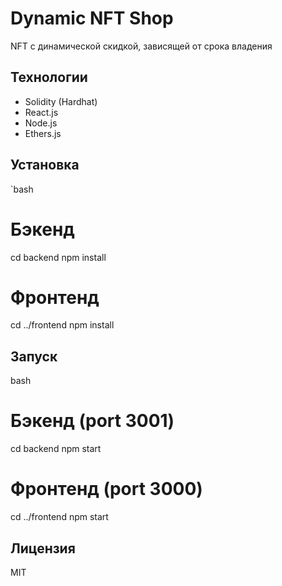 # Dynamic NFT Shop

NFT с динамической скидкой, зависящей от срока владения

## Технологии
- Solidity (Hardhat)
- React.js
- Node.js
- Ethers.js

## Установка
`bash
# Бэкенд
cd backend
npm install

# Фронтенд
cd ../frontend
npm install

## Запуск

bash
# Бэкенд (port 3001)
cd backend
npm start

# Фронтенд (port 3000)
cd ../frontend
npm start

## Лицензия
MIT